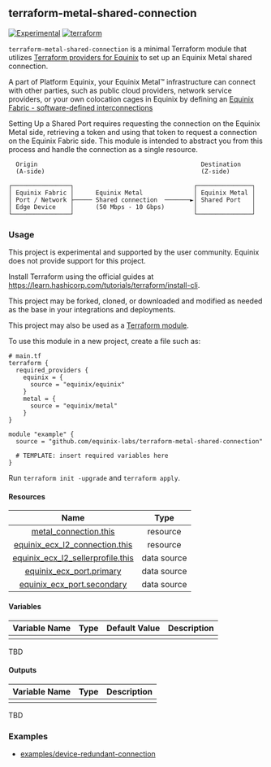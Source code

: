 ## terraform-metal-shared-connection

[![Experimental](https://img.shields.io/badge/Stability-Experimental-red.svg)](https://github.com/equinix-labs/standards#about-uniform-standards)
[![terraform](https://github.com/equinix-labs/terraform-equinix-template/actions/workflows/integration.yaml/badge.svg)](https://github.com/equinix-labs/terraform-equinix-template/actions/workflows/integration.yaml)

`terraform-metal-shared-connection` is a minimal Terraform module that utilizes [Terraform providers for Equinix](https://registry.terraform.io/namespaces/equinix) to set up an Equinix Metal shared connection.

A part of Platform Equinix, your Equinix Metal™ infrastructure can connect with other parties, such as public cloud providers, network service providers, or your own colocation cages in Equinix by defining an [Equinix Fabric - software-defined interconnections](https://metal.equinix.com/developers/docs/equinix-interconnect/introduction/)

Setting Up a Shared Port requires requesting the connection on the Equinix Metal side, retrieving a token and using that token to request a connection on the Equinix Fabric side. This module is intended to abstract you from this process and handle the connection as a single resource.

```
  Origin                                             Destination
  (A-side)                                           (Z-side)

┌────────────────┐                                 ┌───────────────┐
│ Equinix Fabric │      Equinix Metal              │ Equinix Metal │
│ Port / Network ├───── Shared connection  ───────►│ Shared Port   │
│ Edge Device    │      (50 Mbps - 10 Gbps)        │               │
└────────────────┘                                 └───────────────┘
```

### Usage

This project is experimental and supported by the user community. Equinix does not provide support for this project.

Install Terraform using the official guides at <https://learn.hashicorp.com/tutorials/terraform/install-cli>.

This project may be forked, cloned, or downloaded and modified as needed as the base in your integrations and deployments.

This project may also be used as a [Terraform module](https://learn.hashicorp.com/collections/terraform/modules).

To use this module in a new project, create a file such as:

```hcl
# main.tf
terraform {
  required_providers {
    equinix = {
      source = "equinix/equinix"
    }
    metal = {
      source = "equinix/metal"
    }
}

module "example" {
  source = "github.com/equinix-labs/terraform-metal-shared-connection"

  # TEMPLATE: insert required variables here
}
```

Run `terraform init -upgrade` and `terraform apply`.


#### Resources

| Name | Type |
| :-----: | :------: |
| [metal_connection.this](https://registry.terraform.io/providers/equinix/metal/latest/docs/resources/device) | resource |
| [equinix_ecx_l2_connection.this](https://registry.terraform.io/providers/equinix/equinix/latest/docs/resources/ecx_l2_connection) | resource |
| [equinix_ecx_l2_sellerprofile.this](https://registry.terraform.io/providers/equinix/equinix/latest/docs/data-sources/ecx_l2_sellerprofile) | data source |
| [equinix_ecx_port.primary](https://registry.terraform.io/providers/equinix/equinix/latest/docs/data-sources/ecx_port) | data source |
| [equinix_ecx_port.secondary](https://registry.terraform.io/providers/equinix/equinix/latest/docs/data-sources/ecx_port) | data source |

#### Variables

|     Variable Name      |  Type   |        Default Value        | Description                                             |
| :--------------------: | :-----: | :-------------------------: | :------------------------------------------------------ |
|                        |         |                             |                                                         |

TBD

<!-- TEMPLATE: If published, remove the table and use the following: See <https://registry.terraform.io/modules/equinix-labs/template/equinix/latest?tab=inputs> for a description of all variables. -->

#### Outputs

|     Variable Name      |  Type   | Description                                             |
| :--------------------: | :-----: | :------------------------------------------------------ |
|                        |         |                                                         |

TBD

<!-- TEMPLATE: If published, remove the table and use the following: See <https://registry.terraform.io/modules/equinix-labs/template/equinix/latest?tab=outputs> for a description of all outputs. -->

### Examples

- [examples/device-redundant-connection](examples/device-redundant-connection/)

